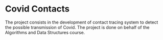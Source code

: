 # Covid Contacts
 The project consists in the development of contact tracing system to detect the possible transmission of Covid. The project is done on behalf of the Algorithms and Data Structures course.
